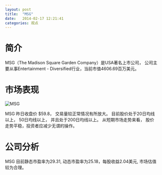 ```yaml
---
layout: post
title:  "MSG"
date:   2014-02-17 12:21:41
categories: 观点
---
```


# 简介
MSG（The Madison Square Garden Company）是USA著名上市公司，
公司主要从事Entertainment - Diversified行业，当前市值4606.69百万美元。

# 市场表现

![MSG](http://finviz.com/chart.ashx?t=MSG&ty=c&ta=1&p=d&s=l)

MSG 昨日收盘价 $59.8，
交易量较正常情况有所放大。
目前股价处于20日均线以上，
50日均线以上，
并且处于200日均线以上。
从短期市场走势来看，
股价走势平稳，投资者应减少无谓的操作。

# 公司分析
MSG 目前静态市盈率为29.31, 动态市盈率为25.18，每股收益2.04美元,
市场估值较为合理。
